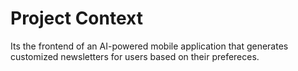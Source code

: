 # Project Context
Its the frontend of an AI-powered mobile application that generates customized newsletters for users based on their prefereces.

